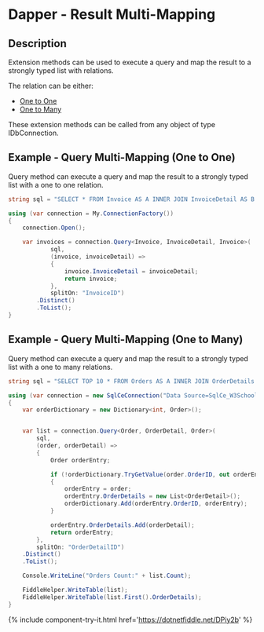 # Dapper - Result Multi-Mapping 

## Description
Extension methods can be used to execute a query and map the result to a strongly typed list with relations.

The relation can be either:
- [One to One](#example---query-multi-mapping-one-to-one)
- [One to Many](#example---query-multi-mapping-one-to-many)

These extension methods can be called from any object of type IDbConnection.
## Example - Query Multi-Mapping (One to One)
Query method can execute a query and map the result to a strongly typed list with a one to one relation.

```csharp
string sql = "SELECT * FROM Invoice AS A INNER JOIN InvoiceDetail AS B ON A.InvoiceID = B.InvoiceID;";

using (var connection = My.ConnectionFactory())
{
    connection.Open();

    var invoices = connection.Query<Invoice, InvoiceDetail, Invoice>(
            sql,
            (invoice, invoiceDetail) =>
            {
                invoice.InvoiceDetail = invoiceDetail;
                return invoice;
            },
            splitOn: "InvoiceID")
        .Distinct()
        .ToList();
}
```

## Example - Query Multi-Mapping (One to Many)
Query method can execute a query and map the result to a strongly typed list with a one to many relations.

```csharp
string sql = "SELECT TOP 10 * FROM Orders AS A INNER JOIN OrderDetails AS B ON A.OrderID = B.OrderID;";

using (var connection = new SqlCeConnection("Data Source=SqlCe_W3Schools.sdf"))
{			
    var orderDictionary = new Dictionary<int, Order>();


    var list = connection.Query<Order, OrderDetail, Order>(
        sql,
        (order, orderDetail) =>
        {
            Order orderEntry;

            if (!orderDictionary.TryGetValue(order.OrderID, out orderEntry))
            {
                orderEntry = order;
                orderEntry.OrderDetails = new List<OrderDetail>();
                orderDictionary.Add(orderEntry.OrderID, orderEntry);
            }

            orderEntry.OrderDetails.Add(orderDetail);
            return orderEntry;
        },
        splitOn: "OrderDetailID")
    .Distinct()
    .ToList();

    Console.WriteLine("Orders Count:" + list.Count);

    FiddleHelper.WriteTable(list);
    FiddleHelper.WriteTable(list.First().OrderDetails);
}
```

{% include component-try-it.html href='https://dotnetfiddle.net/DPiy2b' %}

